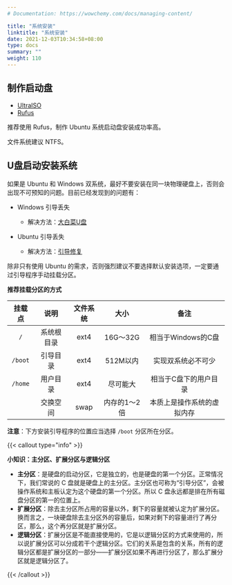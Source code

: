 ```yaml
---
# Documentation: https://wowchemy.com/docs/managing-content/

title: "系统安装"
linktitle: "系统安装"
date: 2021-12-03T10:34:58+08:00
type: docs
summary: ""
weight: 110
---
```


<!--more-->

## 制作启动盘

- [UltraISO](https://cn.ultraiso.net/)
- [Rufus](http://rufus.ie/)

推荐使用 Rufus，制作 Ubuntu 系统启动盘安装成功率高。

文件系统建议 NTFS。

## U盘启动安装系统

如果是 Ubuntu 和 Windows 双系统，最好不要安装在同一块物理硬盘上，否则会出现不可预知的问题。目前已经发现到的问题有：

- Windows 引导丢失
  - 解决方法：[大白菜U盘](http://dbc.cycycy888.top/)

- Ubuntu 引导丢失
  - 解决方法：[引导修复](../其他注意事项/)

除非只有使用 Ubuntu 的需求，否则强烈建议不要选择默认安装选项，一定要通过引导程序手动挂载分区。

**推荐挂载分区的方式**

| 挂载点  |    说明    | 文件系统 |     大小     |            备注            |
| :-----: | :--------: | :------: | :----------: | :------------------------: |
|   `/`   | 系统根目录 |   ext4   |   16G～32G   |     相当于Windows的C盘     |
| `/boot` |  引导目录  |   ext4   |   512M以内   |     实现双系统必不可少     |
| `/home` |  用户目录  |   ext4   |   尽可能大   |   相当于C盘下的用户目录    |
|         |  交换空间  |   swap   | 内存的1～2倍 | 本质上是操作系统的虚拟内存 |

**注意**：下方安装引导程序的位置应当选择 `/boot` 分区所在分区。

{{< callout type="info" >}}

**小知识：主分区、扩展分区与逻辑分区**

- **主分区**：是硬盘的启动分区，它是独立的，也是硬盘的第一个分区。正常情况下，我们常说的 C 盘就是硬盘上的主分区。主分区也可称为“引导分区”，会被操作系统和主板认定为这个硬盘的第一个分区。所以 C 盘永远都是排在所有磁盘分区的第一的位置上。
- **扩展分区**：除去主分区所占用的容量以外，剩下的容量就被认定为扩展分区。换而言之，一块硬盘除去主分区外的容量后，如果对剩下的容量进行了再分区，那么，这个再分区就是扩展分区。
- **逻辑分区**：扩展分区是不能直接使用的，它是以逻辑分区的方式来使用的，所以说扩展分区可以分成若干个逻辑分区。它们的关系是包含的关系，所有的逻辑分区都是扩展分区的一部分——扩展分区如果不再进行分区了，那么扩展分区就是逻辑分区了。

{{< /callout >}}